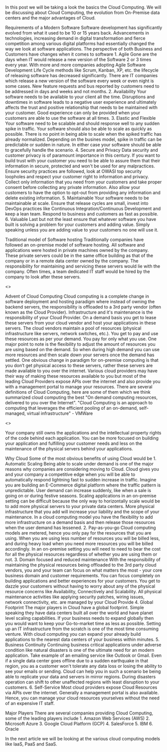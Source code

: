 In this post we will be taking a look the basics the Cloud Computing. We will be discussing about Cloud Computing, the evolution from On-Premise data centers and the major advantages of Cloud.

Requirements of a Modern Software
Software development has significantly evolved from what it used to be 10 or 15 years back. Advancements in technologies, increasing demand in digital transformation and fierce competition among various digital platforms had essentially changed the way we look at software applications. The perspective of both Business and Customers have changes when it comes to software
	1. Agile
	Gone are the days when IT would release a new version of the Software 2 or 3 times every year. With more and more companies adopting Agile Software Development Life Cycle methods like Scrum, Kanban, XP, etc. the lifecycle of releasing software has decreased significantly. There are IT companies which release a new version of the software every week or even night is some cases. New feature requests and bus reported by customers need to be addressed in days and weeks and not months.
	2. Availability
	Your software needs to be available to your client all the time. Disruptions and downtimes in software leads to a negative user experience and ultimately affects the trust and positive relationship that needs to be maintained with your customer. Good experience can only be provided when your customers are able to use the software at all times.
	3. Elastic and Flexible
	Your software need to be scalable and should response well to any sudden spike in traffic. Your software should also be able to scale as quickly as possible. There is no point in being able to scale when the spiked traffic has already normalized. Depending on the busines model, spike in traffic can be predictable or sudden in nature. In either case your software should be able to gracefully handle the scenario.
	4. Secure and Privacy
	Data security and customer privacy is of paramount importance in this century. If you want to build trust with your customer you need to be able to assure them that their information in secure, protected and won't be used for any malpractices. Ensure security practices are followed, look at OWASI top security loopholes and respect your customer right to information and privacy. Collect only information that you need from your customers and take proper consent before collecting any private information. Also allow your customers to have the option to opt-out from providing any information and delete existing information.
	5. Maintainable
	Your software needs to be maintainable at scale. Ensure that release cycles are small, invest into DevOps practices like Continuous Integration/Continuous Development and keep a lean team. Respond to business and customers as fast as possible.
	6. Valuable
	Last but not the least ensure that whatever software you have built is solving a problem for your customers and adding value. Simply speaking unless you are adding value to your customers no one will use it.
	
Traditional model of Software hosting
Traditionally companies have followed an on-premise model of software hosting. All software and applications were hosted in private machines owned by the company. These private servers could be in the same office building as that of the company or in a remote data center owned by the company. The responsibility for maintaining and servicing these servers would lie with the company. Often times, a team dedicated IT staff would be hired by the company to look after these servers.

<<Insert image of On-Premise>>

Advent of Cloud Computing
Cloud computing is a complete change in software deployment and hosting paradigm where instead of owning the backend servers, the responsibility is offloaded to a 3rd party vendor (often known as the Cloud Provider). Infrastructure and it's maintenance is the responsibility of your Cloud Provider. On a demand basis you get to lease these servers from your cloud vendor and host your applications in these servers.
The cloud vendors maintain a pool of resources (physical infrastructure like servers, network switches, etc.). You get to pay and use these resources as per your demand. You pay for only what you use. One major point to note is the flexibility to adjust the amount of resources you are using based on the demand. So when during high demand you can use more resources and then scale down your servers once the demand has settled.
One obvious change in paradigm for on-premise computing is that you don’t get physical access to these servers, rather these servers are made available to you over the internet. Various cloud providers may have their way of making these resources available to you but most of the leading Cloud Providers expose APIs over the internet and also provide you with a management portal to manage your resources.
There are several definitions of Cloud Computing, here are some of them which we think summarized cloud computing the best
	"On demand computing resources, delivered to you over the Internet".
	"Cloud Computing is an approach to computing that leverages the efficient pooling of an on-demand, self-managed, virtual infrastructure" - VMWare

<<Insert Image of Cloud Computing>>

Your company still owns the applications and the intellectual property rights of the code behind each application. You can be more focused on building your application and fulfilling your customer needs and less on the maintenance of the physical servers behind your applications.

Why Cloud
Some of the most obvious benefits of using Cloud would be 
	1. Automatic Scaling
		Being able to scale under demand is one of the major reasons why companies are considering moving to Cloud. Cloud gives you and your company a competitive edge when you will be able to automatically respond lightning fast to sudden increase in traffic. Imagine you are building an E-Commerce digital platform where the traffic pattern is unpredictable. User demand can increase suddenly, like when a sale is going on or during festive seasons. Scaling applications in an on-premise setting can be difficult because the only way to horizontally scale would be to add more physical servers to your private data centers. More physical infrastructure that you add will increase your liability and the scope of your maintenance. In a cloud computing model you have the flexibility to add more infrastructure on a demand basis and then release those resources when the user demand has lessened.
	2. Pay-as-you-go
		Cloud computing models are metered, hence you only pay for the resources that you are using. When you are using less number of resources you will be billed less, and during heavy load when you need more resources you will be billed accordingly. In an on-premise setting you will need to need to bear the cost for all the physical resources regardless of whether you are using them or not.
	3. Domain focused and reduced maintenance
		With the responsibility of maintaining the physical resources being offloaded to the 3rd party cloud vendors, you and your team can focus on what matters the most - your core business domain and customer requirements. You can focus completely on building applications and better experiences for your customers. You get to dazzle your customers without having to worry about any of the physical resource concerns like Availability, Connectively and Scalability. All physical maintenance activities like applying security patches, wiring issues, network connectivity, etc. are managed by your Cloud Provide
	4. Global Footprint
		The major players in Cloud have a global footprint. Simple speaking they have data centers built all over the world and have planet level scaling capabilities. If your business needs to expand globally then you would want to keep your Go-to-market time as less as possible. Setting up an IT infrastructure from the scratch is one of the most time consuming venture. With cloud computing you can expand your already build applications to the nearest data centers of your business within minutes.
	5. Business Continuity
		Continuing business critical applications under adverse condition like natural disasters is one of the ultimate need for an modern application. Take example of an emailing service like Outlook or Gmail. Even if a single data center goes offline due to a sudden earthquake in that region, you as a customer won't tolerate any data loss or losing the ability to see your emails or sending. Cloud can help you in such a scenario be being able to replicate your data and servers in mirror regions. During disasters operation can shift to other unaffected regions with least disruption to your customers.
	6. Self-Service
		Most cloud providers expose Cloud Resources via APIs over the internet. Generally a management portal is also available. Hence, you can manage your cloud resources yourselves without the need of an expensive IT staff.

Major Players
There are several companies providing Cloud Computing, some of the leading players include
	1. Amazon Web Services (AWS)
	2. Microsoft Azure
	3. Google Cloud Platform (GCP)
	4. SalesForce
	5. IBM
	6. Oracle

In the next article we will be looking at the various cloud computing models like IaaS, PaaS and SaaS.